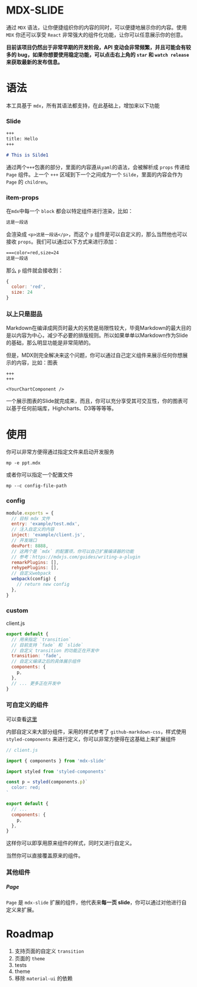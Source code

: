 # MDX-SLIDE

通过 `MDX` 语法，让你便捷组织你的内容的同时，可以便捷地展示你的内容。使用 `MDX` 你还可以享受 `React` 非常强大的组件化功能，让你可以任意展示你的创意。

**目前该项目仍然出于非常早期的开发阶段，API 变动会非常频繁，并且可能会有较多的 bug，如果你想要使用稳定功能，可以点击右上角的 `star` 和 `watch release` 来获取最新的发布信息。**

# 语法

本工具基于 `mdx`，所有其语法都支持，在此基础上，增加来以下功能

### Slide

```md
+++
title: Hello
+++

# This is Silde1
```

通过两个`+++`包裹的部分，里面的内容遵从`yaml`的语法，会被解析成 `props` 传递给 `Page` 组件。上一个 `+++` 区域到下一个之间成为一个 `Silde`，里面的内容会作为 `Page` 的 `children`。

### item-props

在`mdx`中每一个 `block` 都会以特定组件进行渲染，比如：

```md
这是一段话
```

会渲染成 `<p>这是一段话</p>`，而这个 `p` 组件是可以自定义的，那么当然他也可以接收 `props`。我们可以通过以下方式来进行添加：

```md
===color=red,size=24
这是一段话
```

那么 `p` 组件就会接收到：

```js
{
  color: 'red',
  size: 24
}
```

### 以上只是甜品

Markdown在编译成网页时最大的劣势是局限性较大，毕竟Markdown的最大目的是以内容为中心，减少不必要的排版规则。所以如果单单以Markdown作为Slide的基础，那么明显功能是非常简陋的。

但是，MDX则完全解决来这个问题，你可以通过自己定义组件来展示任何你想展示的内容，比如：图表

```
+++
+++

<YourChartComponent />
```

一个展示图表的Slide就完成来，而且，你可以充分享受其可交互性，你的图表可以基于任何前端库，Highcharts、D3等等等等。

# 使用

你可以非常方便得通过指定文件来启动开发服务

```
mp -e ppt.mdx
```

或者你可以指定一个配置文件

```
mp --c config-file-path
```

### config

```js
module.exports = {
  // 目标 mdx 文件
  entry: 'example/test.mdx',
  // 注入自定义的内容
  inject: 'example/client.js',
  // 开发端口
  devPort: 8888,
  // 这两个是 `mdx` 的配置项，你可以自己扩展编译器的功能
  // 参考：https://mdxjs.com/guides/writing-a-plugin
  remarkPlugins: [],
  rehypePlugins: [],
  // 自定义webpack
  webpack(config) {
    // return new config
  },
}
```

### custom

client.js

```js
export default {
  // 用来指定 `transition`
  // 目前支持 `fade` 和 `slide`
  // 自定义 transition 的功能正在开发中
  transition: 'fade',
  // 自定义编译之后的具体展示组件
  components: {
    p,
  },
  // ... 更多正在开发中
}
```

### 可自定义的组件

可以查看[这里](https://mdxjs.com/getting-started#table-of-components)

内部自定义来大部分组件，采用的样式参考了 `github-markdown-css`，样式使用 `styled-components` 来进行定义，你可以非常方便得在这基础上来扩展组件

```js
// client.js

import { components } from 'mdx-slide'

import styled from 'styled-components'

const p = styled(components.p)`
  color: red;
`

export default {
  // ...
  components: {
    p,
  },
}
```

这样你可以即享用原来组件的样式，同时又进行自定义。

当然你可以直接覆盖原来的组件。

### 其他组件

##### Page

`Page` 是 `mdx-slide` 扩展的组件，他代表来**每一页 slide**，你可以通过对他进行自定义来扩展。

# Roadmap

1. 支持页面的自定义 `transition`
2. 页面的 `theme`
3. tests
4. theme
5. 移除 `material-ui` 的依赖
